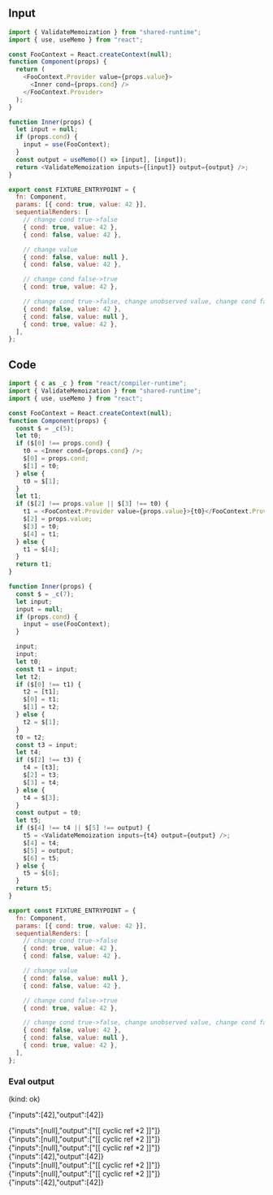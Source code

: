 
## Input

```javascript
import { ValidateMemoization } from "shared-runtime";
import { use, useMemo } from "react";

const FooContext = React.createContext(null);
function Component(props) {
  return (
    <FooContext.Provider value={props.value}>
      <Inner cond={props.cond} />
    </FooContext.Provider>
  );
}

function Inner(props) {
  let input = null;
  if (props.cond) {
    input = use(FooContext);
  }
  const output = useMemo(() => [input], [input]);
  return <ValidateMemoization inputs={[input]} output={output} />;
}

export const FIXTURE_ENTRYPOINT = {
  fn: Component,
  params: [{ cond: true, value: 42 }],
  sequentialRenders: [
    // change cond true->false
    { cond: true, value: 42 },
    { cond: false, value: 42 },

    // change value
    { cond: false, value: null },
    { cond: false, value: 42 },

    // change cond false->true
    { cond: true, value: 42 },

    // change cond true->false, change unobserved value, change cond false->true
    { cond: false, value: 42 },
    { cond: false, value: null },
    { cond: true, value: 42 },
  ],
};

```

## Code

```javascript
import { c as _c } from "react/compiler-runtime";
import { ValidateMemoization } from "shared-runtime";
import { use, useMemo } from "react";

const FooContext = React.createContext(null);
function Component(props) {
  const $ = _c(5);
  let t0;
  if ($[0] !== props.cond) {
    t0 = <Inner cond={props.cond} />;
    $[0] = props.cond;
    $[1] = t0;
  } else {
    t0 = $[1];
  }
  let t1;
  if ($[2] !== props.value || $[3] !== t0) {
    t1 = <FooContext.Provider value={props.value}>{t0}</FooContext.Provider>;
    $[2] = props.value;
    $[3] = t0;
    $[4] = t1;
  } else {
    t1 = $[4];
  }
  return t1;
}

function Inner(props) {
  const $ = _c(7);
  let input;
  input = null;
  if (props.cond) {
    input = use(FooContext);
  }

  input;
  input;
  let t0;
  const t1 = input;
  let t2;
  if ($[0] !== t1) {
    t2 = [t1];
    $[0] = t1;
    $[1] = t2;
  } else {
    t2 = $[1];
  }
  t0 = t2;
  const t3 = input;
  let t4;
  if ($[2] !== t3) {
    t4 = [t3];
    $[2] = t3;
    $[3] = t4;
  } else {
    t4 = $[3];
  }
  const output = t0;
  let t5;
  if ($[4] !== t4 || $[5] !== output) {
    t5 = <ValidateMemoization inputs={t4} output={output} />;
    $[4] = t4;
    $[5] = output;
    $[6] = t5;
  } else {
    t5 = $[6];
  }
  return t5;
}

export const FIXTURE_ENTRYPOINT = {
  fn: Component,
  params: [{ cond: true, value: 42 }],
  sequentialRenders: [
    // change cond true->false
    { cond: true, value: 42 },
    { cond: false, value: 42 },

    // change value
    { cond: false, value: null },
    { cond: false, value: 42 },

    // change cond false->true
    { cond: true, value: 42 },

    // change cond true->false, change unobserved value, change cond false->true
    { cond: false, value: 42 },
    { cond: false, value: null },
    { cond: true, value: 42 },
  ],
};

```
      
### Eval output
(kind: ok) <div>{"inputs":[42],"output":[42]}</div>
<div>{"inputs":[null],"output":["[[ cyclic ref *2 ]]"]}</div>
<div>{"inputs":[null],"output":["[[ cyclic ref *2 ]]"]}</div>
<div>{"inputs":[null],"output":["[[ cyclic ref *2 ]]"]}</div>
<div>{"inputs":[42],"output":[42]}</div>
<div>{"inputs":[null],"output":["[[ cyclic ref *2 ]]"]}</div>
<div>{"inputs":[null],"output":["[[ cyclic ref *2 ]]"]}</div>
<div>{"inputs":[42],"output":[42]}</div>